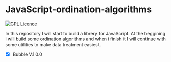 # JavaScript-ordination-algorithms

[![GPL Licence](https://badges.frapsoft.com/os/gpl/gpl.svg?v=103)](https://opensource.org/licenses/GPL-3.0/)

In this repository I will start to build a librery for JavaScript. At the beggining  i will build some ordination algorithms and when i finish it I will continue with some utilities to make data treatment easiest.

- [x] Bubble V.1.0.0

